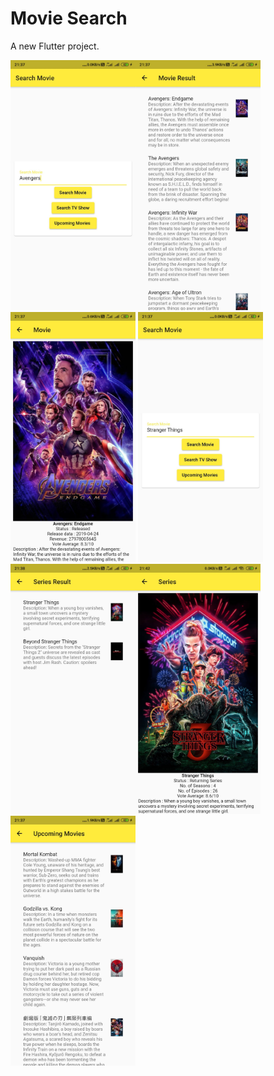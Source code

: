 # Movie Search

A new Flutter project.

<img src="https://github.com/Manoodh/MovieSearch/blob/master/android/MovieSearch1.jpg" width="200"><img src="https://github.com/Manoodh/MovieSearch/blob/master/android/MovieSearch2.jpg" width="200"><img src="https://github.com/Manoodh/MovieSearch/blob/master/android/MovieSearch3.jpg" width="200">
<img src="https://github.com/Manoodh/MovieSearch/blob/master/android/SeriesSearch1.jpg" width="200"><img src="https://github.com/Manoodh/MovieSearch/blob/master/android/SeriesSearch2.jpg" width="200"><img src="https://github.com/Manoodh/MovieSearch/blob/master/android/SeriesSearch3.jpg" width="200">
<img src="https://github.com/Manoodh/MovieSearch/blob/master/android/Upcoming.jpg" width="200">
